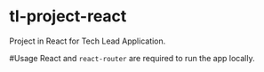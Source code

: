 # tl-project-react
Project in React for Tech Lead Application.

#Usage
React and `react-router` are required to run the app locally.
